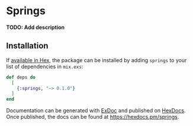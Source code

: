 # Springs

**TODO: Add description**

## Installation

If [available in Hex](https://hex.pm/docs/publish), the package can be installed
by adding `springs` to your list of dependencies in `mix.exs`:

```elixir
def deps do
  [
    {:springs, "~> 0.1.0"}
  ]
end
```

Documentation can be generated with [ExDoc](https://github.com/elixir-lang/ex_doc)
and published on [HexDocs](https://hexdocs.pm). Once published, the docs can
be found at <https://hexdocs.pm/springs>.


